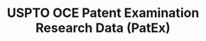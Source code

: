 ---
bigquery: https://console.cloud.google.com/bigquery?p=patents-public-data&d=uspto_oce_pair&page=dataset
citation: 'Graham, S. Marco, A., and Miller, A. (2015). “The USPTO Patent Examination
  Research Dataset: A Window on the Process of Patent Examination.”'
contributors: Graham, S. Marco, A., Miller, A.
cost: None
description: The latest version of PatEx (referred to below as the 2020 release) contains
  detailed information on nearly 11.9 million publicly-viewable provisional and non-provisional
  patent applications to the USPTO and over 4.6 million Patent Cooperation Treaty
  (PCT) applications. It is based on data that OCE downloaded from the Patent Examination
  Data System (PEDS) in April, 2021. The PEDS data are sourced from Public PAIR. The
  first time that OCE used PEDS as the basis of PatEx was for the 2019 release. We
  took the PEDS data and organized it into the familiar PatEx data files, which are
  based on the organization of the Public PAIR portal. The data files include information
  on each application’s characteristics, prosecution history, continuation history,
  claims of foreign priority, patent term adjustment history, publication history,
  and correspondence address information.
documentation: 'For the 2019 and later releases, new technical documentation is available
  https://www.uspto.gov/sites/default/files/documents/PatEx-2019-Technical-Doc.pdf


  A document describing the 2014-2017 data sets is available and can be cited as:
  Graham, Stuart J.H. and Marco, Alan C. and Miller, Richard, The USPTO Patent Examination
  Research Dataset: A Window on the Process of Patent Examination (November 30, 2015).
  Available at SSRN: https://ssrn.com/abstract=2702637.'
last_edit: Mon, 04 Apr 2022 19:06:22 GMT
location: https://www.uspto.gov/ip-policy/economic-research/research-datasets/patent-examination-research-dataset-public-pair
maintained_by: EconomicsData@uspto.gov
related_publications: https://ssrn.com/abstract=29956744, https://ssrn.com/abstract=2702637
schema_fields: '[''inventor_name_first'', ''application_number_pair'', ''abandon_date'',
  ''wipo_pub_date'', ''correspondence_name_line_1'', ''parent_country'', ''atty_docket_number'',
  ''patent_number'', ''correspondence_region_name'', ''examiner_name_first'', ''inventor_country_name'',
  ''correspondence_region_code'', ''patent_issue_date'', ''small_entity_indicator'',
  ''inventor_name_last'', ''application_number'', ''correspondence_country_name'',
  ''child_application_number'', ''correspondence_city'', ''examiner_id'', ''wipo_pub_number'',
  ''invention_subject_matter'', ''continuation_type'', ''earliest_pgpub_date'', ''parent_application_number'',
  ''filing_date'', ''aia_first_to_file'', ''file_location'', ''inventor_region_code'',
  ''inventor_name_middle'', ''event_description'', ''correspondence_name_line_2'',
  ''status_code'', ''uspc_subclass'', ''file_location_date'', ''invention_title'',
  ''disposal_type'', ''customer_number'', ''appl_status_code'', ''parent_filing_date'',
  ''foreign_parent_date'', ''earliest_pgpub_number'', ''inventor_address_type'', ''correspondence_postal_code'',
  ''appl_status_date'', ''application_type'', ''inventor_rank'', ''status_description'',
  ''uspc_class'', ''examiner_art_unit'', ''inventor_country_code'', ''recorded_date'',
  ''confirm_number'', ''examiner_name_last'', ''examiner_name_middle'', ''child_filing_date'',
  ''correspondence_street_line_1'', ''correspondence_street_line_2'', ''parent_country_code'',
  ''sequence_number'', ''event_code'', ''foreign_parent_id'', ''correspondence_country_code'']'
shortname: patex
tags:
- patents
- legal
- history
terms_of_use: 'USPTO’s online databases are not designed or intended to be a source
  for bulk downloads of USPTO data when accessed through the website’s interfaces.
  Individuals, companies, IP addresses, or blocks of IP addresses who, in effect,
  deny or decrease service by generating unusually high numbers of database accesses
  (searches, pages, or hits), whether generated manually or in an automated fashion,
  may be denied access to USPTO servers without notice.


  Bulk data products may be separately obtained from the USPTO, either for free or
  at the cost of dissemination. For details, see information on Electronic Bulk Data
  Products: https://www.uspto.gov/learning-and-resources/electronic-bulk-data-products'
title: USPTO OCE Patent Examination Research Data (PatEx)
uuid: 4342caa7-23af-420c-b2f6-6088f133df6a
---
